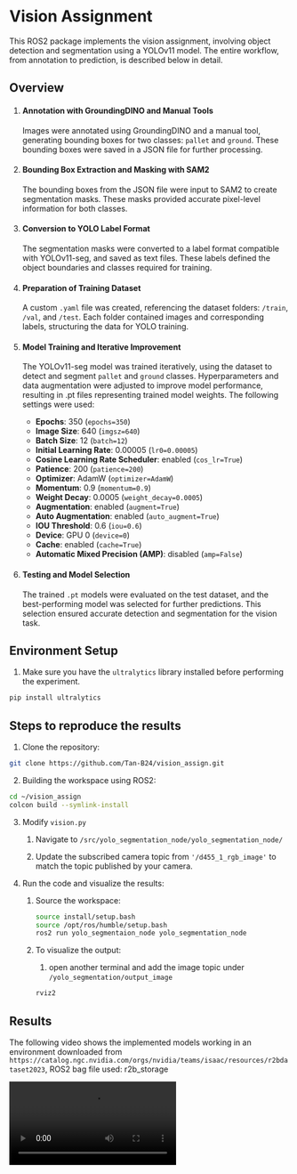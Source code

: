 # Vision Assignment

This ROS2 package implements the vision assignment, involving object detection and segmentation using a YOLOv11 model. The entire workflow, from annotation to prediction, is described below in detail.

## Overview

1. #### Annotation with GroundingDINO and Manual Tools
    Images were annotated using GroundingDINO and a manual tool, generating bounding boxes for two classes: `pallet` and `ground`. These bounding boxes were saved in a JSON file for further processing.

2. #### Bounding Box Extraction and Masking with SAM2
    The bounding boxes from the JSON file were input to SAM2 to create segmentation masks. These masks provided accurate pixel-level information for both classes.

3. #### Conversion to YOLO Label Format
    The segmentation masks were converted to a label format compatible with YOLOv11-seg, and saved as text files. These labels defined the object boundaries and classes required for training.

4. #### Preparation of Training Dataset
    A custom `.yaml` file was created, referencing the dataset folders: `/train`, `/val`, and `/test`. Each folder contained images and corresponding labels, structuring the data for YOLO training.

5. #### Model Training and Iterative Improvement
    The YOLOv11-seg model was trained iteratively, using the dataset to detect and segment `pallet` and `ground` classes. Hyperparameters and data augmentation were adjusted to improve model performance, resulting in .pt files representing trained model weights. The following settings were used:
    - **Epochs**: 350 (`epochs=350`)
    - **Image Size**: 640 (`imgsz=640`)
    - **Batch Size**: 12 (`batch=12`)
    - **Initial Learning Rate**: 0.00005 (`lr0=0.00005`)
    - **Cosine Learning Rate Scheduler**: enabled (`cos_lr=True`)
    - **Patience**: 200 (`patience=200`)
    - **Optimizer**: AdamW (`optimizer=AdamW`)
    - **Momentum**: 0.9 (`momentum=0.9`)
    - **Weight Decay**: 0.0005 (`weight_decay=0.0005`)
    - **Augmentation**: enabled (`augment=True`)
    - **Auto Augmentation**: enabled (`auto_augment=True`)
    - **IOU Threshold**: 0.6 (`iou=0.6`)
    - **Device**: GPU 0 (`device=0`)
    - **Cache**: enabled (`cache=True`)
    - **Automatic Mixed Precision (AMP)**: disabled (`amp=False`)

5. #### Testing and Model Selection
    The trained `.pt` models were evaluated on the test dataset, and the best-performing model was selected for further predictions. This selection ensured accurate detection and segmentation for the vision task.

## Environment Setup
1. Make sure you have the `ultralytics` library installed before performing the experiment.
```bash
pip install ultralytics
```

## Steps to reproduce the results

1. Clone the repository:

```bash
git clone https://github.com/Tan-B24/vision_assign.git
```

2. Building the workspace using ROS2:

```bash
cd ~/vision_assign
colcon build --symlink-install
```

3. Modify `vision.py` 
    
    1. Navigate to `/src/yolo_segmentation_node/yolo_segmentation_node/` 
    
    2. Update the subscribed camera topic from `'/d455_1_rgb_image'` to match the topic published by your camera.


4. Run the code and visualize the results:

    1. Source the workspace:
        ```bash
        source install/setup.bash
        source /opt/ros/humble/setup.bash
        ros2 run yolo_segmentaion_node yolo_segmentation_node
        ```

    2. To visualize the output:
        
        1. open another terminal and add the image topic under `/yolo_segmentation/output_image`
        ```bash
        rviz2
        ```

## Results

The following video shows the implemented models working in an environment downloaded from `https://catalog.ngc.nvidia.com/orgs/nvidia/teams/isaac/resources/r2bdataset2023`, ROS2 bag file used: r2b_storage

<video controls src="Results.mp4" title="Title"></video>
